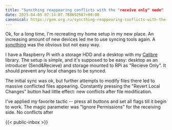 ```yaml
---
title: "Syncthing reappearing conflicts with the "receive only" node"
date: 2023-04-05 07:14:07.788692567+00:00
canonical: https://gem.org.ru/syncthing-reappearing-conflicts-with-the-receive-only-node
---
```

 Ok, for a long time, I'm recreating my home setup in my new place. An increasing amount of new devices led me to use syncing tools again. A [syncthing](https://syncthing.net/) was the obvious but not easy way. 

I have a Raspberry Pi with a storage HDD and a desktop with my [Calibre](https://calibre-ebook.com/) library.  The setup is simple, and it's supposed to be easy: desktop as an introducer (Send&Recieve) and storage mounted to RPi as "Recieve Only". It should prevent any local changes to be synced.

The initial sync was ok, but further attempts to modify files there led to massive conflicted files appearing. Constantly pressing the "Revert Local Changes" button had little effect: new conflicts after file modification. 

I've applied my favorite tactic -- press all buttons and set all flags till it begin to work. The magic parameter was "Ignore Permissions" for the receiving side. No conflicts after  

 {{< public-inbox \>}}